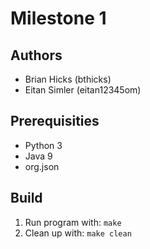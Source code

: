 # Milestone 1

## Authors
  - Brian Hicks (bthicks)
  - Eitan Simler (eitan12345om)
  
## Prerequisities
* Python 3
* Java 9
* org.json
  
## Build
  1. Run program with: `make`
  2. Clean up with: `make clean`


